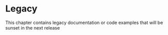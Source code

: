 # Legacy

This chapter contains legacy documentation or code examples that will be sunset in the next release

